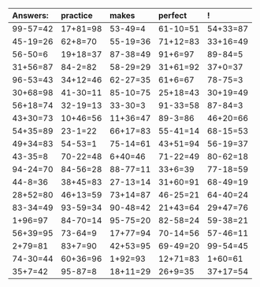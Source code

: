 | Answers: | practice | makes | perfect | ! |
| :--- | :--- | :--- | :--- | :--- |
| 99-57=42 | 17+81=98 | 53-49=4 | 61-10=51 | 54+33=87 | 
| 45-19=26 | 62+8=70 | 55-19=36 | 71+12=83 | 33+16=49 | 
| 56-50=6 | 19+18=37 | 87-38=49 | 91+6=97 | 89-84=5 | 
| 31+56=87 | 84-2=82 | 58-29=29 | 31+61=92 | 37+0=37 | 
| 96-53=43 | 34+12=46 | 62-27=35 | 61+6=67 | 78-75=3 | 
| 30+68=98 | 41-30=11 | 85-10=75 | 25+18=43 | 30+19=49 | 
| 56+18=74 | 32-19=13 | 33-30=3 | 91-33=58 | 87-84=3 | 
| 43+30=73 | 10+46=56 | 11+36=47 | 89-3=86 | 46+20=66 | 
| 54+35=89 | 23-1=22 | 66+17=83 | 55-41=14 | 68-15=53 | 
| 49+34=83 | 54-53=1 | 75-14=61 | 43+51=94 | 56-19=37 | 
| 43-35=8 | 70-22=48 | 6+40=46 | 71-22=49 | 80-62=18 | 
| 94-24=70 | 84-56=28 | 88-77=11 | 33+6=39 | 77-18=59 | 
| 44-8=36 | 38+45=83 | 27-13=14 | 31+60=91 | 68-49=19 | 
| 28+52=80 | 46+13=59 | 73+14=87 | 46-25=21 | 64-40=24 | 
| 83-34=49 | 93-59=34 | 90-48=42 | 21+43=64 | 29+47=76 | 
| 1+96=97 | 84-70=14 | 95-75=20 | 82-58=24 | 59-38=21 | 
| 56+39=95 | 73-64=9 | 17+77=94 | 70-14=56 | 57-46=11 | 
| 2+79=81 | 83+7=90 | 42+53=95 | 69-49=20 | 99-54=45 | 
| 74-30=44 | 60+36=96 | 1+92=93 | 12+71=83 | 1+60=61 | 
| 35+7=42 | 95-87=8 | 18+11=29 | 26+9=35 | 37+17=54 | 
